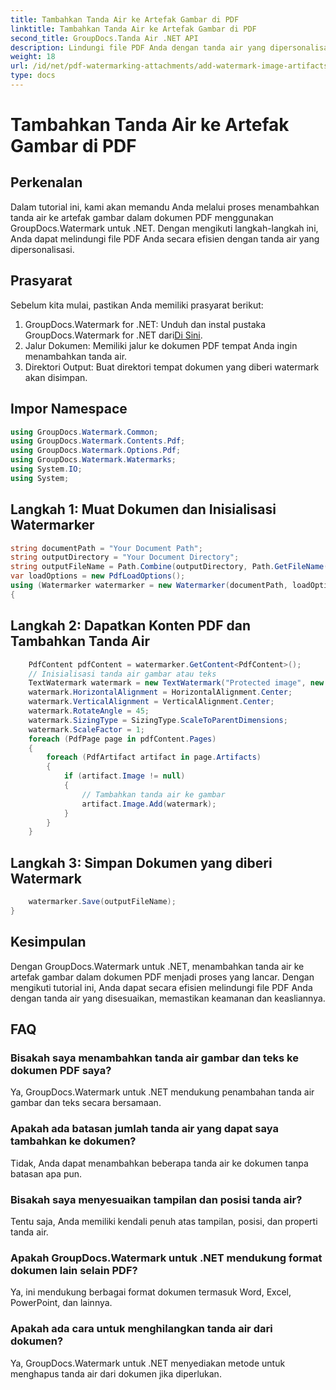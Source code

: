 ```yaml
---
title: Tambahkan Tanda Air ke Artefak Gambar di PDF
linktitle: Tambahkan Tanda Air ke Artefak Gambar di PDF
second_title: GroupDocs.Tanda Air .NET API
description: Lindungi file PDF Anda dengan tanda air yang dipersonalisasi menggunakan GroupDocs.Watermark untuk .NET. Tambahkan tanda air teks atau gambar dengan mudah ke artefak gambar di dokumen PDF.
weight: 18
url: /id/net/pdf-watermarking-attachments/add-watermark-image-artifacts-pdf/
type: docs
---
```

# Tambahkan Tanda Air ke Artefak Gambar di PDF

## Perkenalan
Dalam tutorial ini, kami akan memandu Anda melalui proses menambahkan tanda air ke artefak gambar dalam dokumen PDF menggunakan GroupDocs.Watermark untuk .NET. Dengan mengikuti langkah-langkah ini, Anda dapat melindungi file PDF Anda secara efisien dengan tanda air yang dipersonalisasi.
## Prasyarat
Sebelum kita mulai, pastikan Anda memiliki prasyarat berikut:
1.  GroupDocs.Watermark for .NET: Unduh dan instal pustaka GroupDocs.Watermark for .NET dari[Di Sini](https://releases.groupdocs.com/Watermark/net/).
2. Jalur Dokumen: Memiliki jalur ke dokumen PDF tempat Anda ingin menambahkan tanda air.
3. Direktori Output: Buat direktori tempat dokumen yang diberi watermark akan disimpan.

## Impor Namespace
```csharp
using GroupDocs.Watermark.Common;
using GroupDocs.Watermark.Contents.Pdf;
using GroupDocs.Watermark.Options.Pdf;
using GroupDocs.Watermark.Watermarks;
using System.IO;
using System;
```
## Langkah 1: Muat Dokumen dan Inisialisasi Watermarker
```csharp
string documentPath = "Your Document Path";
string outputDirectory = "Your Document Directory";
string outputFileName = Path.Combine(outputDirectory, Path.GetFileName(documentPath));
var loadOptions = new PdfLoadOptions();
using (Watermarker watermarker = new Watermarker(documentPath, loadOptions))
{
```
## Langkah 2: Dapatkan Konten PDF dan Tambahkan Tanda Air
```csharp
	PdfContent pdfContent = watermarker.GetContent<PdfContent>();
	// Inisialisasi tanda air gambar atau teks
	TextWatermark watermark = new TextWatermark("Protected image", new Font("Arial", 8));
	watermark.HorizontalAlignment = HorizontalAlignment.Center;
	watermark.VerticalAlignment = VerticalAlignment.Center;
	watermark.RotateAngle = 45;
	watermark.SizingType = SizingType.ScaleToParentDimensions;
	watermark.ScaleFactor = 1;
	foreach (PdfPage page in pdfContent.Pages)
	{
		foreach (PdfArtifact artifact in page.Artifacts)
		{
			if (artifact.Image != null)
			{
				// Tambahkan tanda air ke gambar
				artifact.Image.Add(watermark);
			}
		}
	}
```
## Langkah 3: Simpan Dokumen yang diberi Watermark
```csharp
	watermarker.Save(outputFileName);
}
```

## Kesimpulan
Dengan GroupDocs.Watermark untuk .NET, menambahkan tanda air ke artefak gambar dalam dokumen PDF menjadi proses yang lancar. Dengan mengikuti tutorial ini, Anda dapat secara efisien melindungi file PDF Anda dengan tanda air yang disesuaikan, memastikan keamanan dan keasliannya.
## FAQ
### Bisakah saya menambahkan tanda air gambar dan teks ke dokumen PDF saya?
Ya, GroupDocs.Watermark untuk .NET mendukung penambahan tanda air gambar dan teks secara bersamaan.
### Apakah ada batasan jumlah tanda air yang dapat saya tambahkan ke dokumen?
Tidak, Anda dapat menambahkan beberapa tanda air ke dokumen tanpa batasan apa pun.
### Bisakah saya menyesuaikan tampilan dan posisi tanda air?
Tentu saja, Anda memiliki kendali penuh atas tampilan, posisi, dan properti tanda air.
### Apakah GroupDocs.Watermark untuk .NET mendukung format dokumen lain selain PDF?
Ya, ini mendukung berbagai format dokumen termasuk Word, Excel, PowerPoint, dan lainnya.
### Apakah ada cara untuk menghilangkan tanda air dari dokumen?
Ya, GroupDocs.Watermark untuk .NET menyediakan metode untuk menghapus tanda air dari dokumen jika diperlukan.